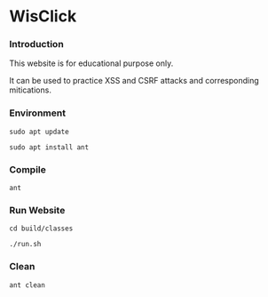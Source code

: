 # WisClick

<h3>Introduction</h3>
<p>This website is for educational purpose only. </p><p>
It can be used to practice XSS and CSRF attacks and corresponding mitications. 
</p>

<h3>Environment</h3>

<pre><code>sudo apt update</code></pre>
<pre><code>sudo apt install ant</code></pre>

<h3>Compile</h3>

<code>ant</code>

<h3>Run Website</h3>

<pre><code>cd build/classes</code></pre>
<pre><code>./run.sh</code></pre>

<h3>Clean</h3>

<code>ant clean</code>

